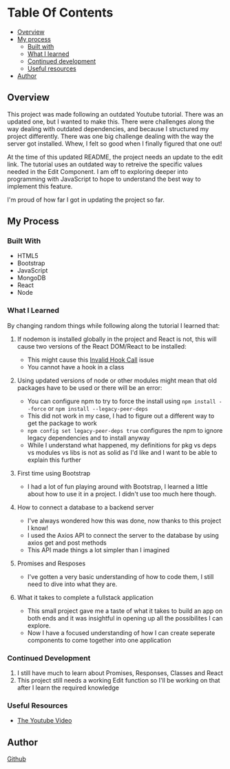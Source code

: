     
# Table Of Contents
- [Overview](#overview)
- [My process](#process)
    - [Built with](#built)
    - [ What I learned](#learned)
    - [Continued development](#devlopment)
    -  [Useful resources](#resources)
- [Author](#author)


<a name="overview"></a>
## Overview
This project was made following an outdated Youtube tutorial. There was an updated one, but I wanted to make this. There were challenges along the way dealing with outdated dependencies, and because I structured my project differently. There was one big challenge dealing with the way the server got installed. Whew, I felt so good when I finally figured that one out! 

At the time of this updated README, the project needs an update to the edit link. The tutorial uses an outdated way to retreive the specific values needed in the Edit Component. I am off to exploring deeper into programming with JavaScript to hope to understand the best way to implement this feature.

I'm proud of how far I got in updating the project so far.

<a name="process"></a>
## My Process

<a name="built"></a>
### Built With
- HTML5
- Bootstrap
- JavaScript
- MongoDB
- React
- Node

<a name="learned"></a>
### What I Learned
By changing random things while following along the tutorial I learned that:
1. If nodemon is installed globally in the project and React is not, this will cause two versions of the React DOM/React to be installed:
    - This might cause this [Invalid Hook Call](https://reactjs.org/warnings/invalid-hook-call-warning.html) issue
    - You cannot have a hook in a class


2. Using updated versions of node or other modules might mean that old packages have to be used or there will be an error:
    - You can configure npm to try to force the install using `npm install --force` or `npm install --legacy-peer-deps`
    - This did not work in my case, I had to figure out a different way to get the package to work
    - `npm config set legacy-peer-deps true` configures the npm to ignore legacy dependencies and to install anyway
    - While I understand what happened, my definitions for pkg vs deps vs modules vs libs is not as solid as I'd like and I want to be able to explain this further


3. First time using Bootstrap
    - I had a lot of fun playing around with Bootstrap, I learned a little about how to use it in a project. I didn't use too much here though.


4. How to connect a database to a backend server
    - I've always wondered how this was done, now thanks to this project I know!
    - I used the Axios API to connect the server to the database by using axios get and post methods
    - This API made things a lot simpler than I imagined 


5. Promises and Resposes
    - I've gotten a very basic understanding of how to code them, I still need to dive into what they are.

6. What it takes to complete a fullstack application
    - This small project gave me a taste of what it takes to build an app on both ends and it was insightful in opening up all the possibilites I can explore.
    - Now I have a focused understanding of how I can create seperate components to come together into one application



<a name="development"></a>
### Continued Development
1. I still have much to learn about Promises, Responses, Classes and React
2. This project still needs a working Edit function so I'll be working on that after I learn the required knowledge


<a name="resources"></a>
### Useful Resources
- [The Youtube Video](https://www.youtube.com/watch?v=7CqJlxBYj-M)


<a name="Author"></a>
## Author
[Github](https://github.com/antwolfe/)



 